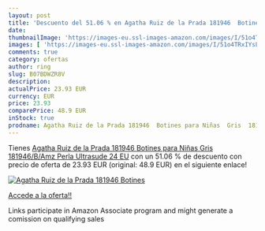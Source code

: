 ```yaml
---
layout: post
title: 'Descuento del 51.06 % en Agatha Ruiz de la Prada 181946  Botines '
date: 
thumbnailImage: 'https://images-eu.ssl-images-amazon.com/images/I/51o4TRxIYsL._SL200_.jpg'
images: [ 'https://images-eu.ssl-images-amazon.com/images/I/51o4TRxIYsL._SL200_.jpg' ]
comments: true
category: ofertas
author: ring
slug: B07BDWZR8V
description:
actualPrice: 23.93 EUR
currency: EUR
price: 23.93
comparePrice: 48.9 EUR
inStock: true
prodname: Agatha Ruiz de la Prada 181946  Botines para Niñas  Gris  181946/B/Amz Perla  Ultrasude   24 EU
---
```


Tienes [Agatha Ruiz de la Prada 181946  Botines para Niñas  Gris  181946/B/Amz Perla  Ultrasude   24 EU](https://www.amazon.es/dp/B07BDWZR8V/?tag=tolees-21) con un 51.06 % de descuento con precio de oferta de 23.93 EUR (original: 48.9 EUR) en el siguiente enlace!

[![Agatha Ruiz de la Prada 181946  Botines ](https://images-eu.ssl-images-amazon.com/images/I/51o4TRxIYsL._SL200_.jpg)](https://www.amazon.es/dp/B07BDWZR8V/?tag=tolees-21)

[Accede a la oferta!!](https://www.amazon.es/dp/B07BDWZR8V/?tag=tolees-21)

Links participate in Amazon Associate program and might generate a comission on qualifying sales


